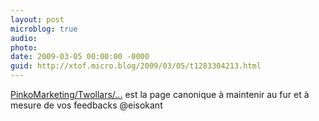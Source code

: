 ```yaml
---
layout: post
microblog: true
audio: 
photo: 
date: 2009-03-05 00:00:00 -0000
guid: http://xtof.micro.blog/2009/03/05/t1283304213.html
---
```

[PinkoMarketing/Twollars/...](http://PinkoMarketing/Twollars/Commandes) est la page canonique à maintenir au fur et à mesure de vos feedbacks @eisokant
